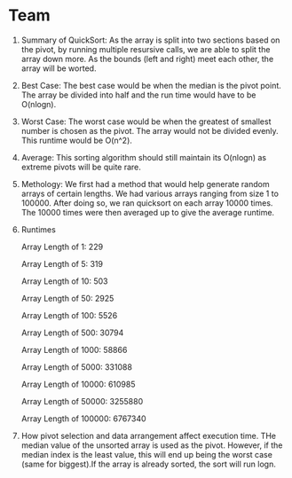 # Team

1. Summary of QuickSort:
  As the array is split into two sections based on the pivot, by running multiple resursive calls, we are able to split the array down more. As the bounds (left and right) meet each other, the array will be worted.
  
2. Best Case:
    The best case would be when the median is the pivot point. The array be divided into half and the run time would have to be O(nlogn).
    
3. Worst Case: 
  The worst case would be when the greatest of smallest number is chosen as the pivot. The array would not be divided evenly. This runtime would be O(n^2).

4. Average: 
  This sorting algorithm should still maintain its O(nlogn) as extreme pivots will be quite rare.
  
5. Methology:
  We first had a method that would help generate random arrays of certain lengths. We had various arrays ranging from size 1 to 100000. After doing so, we ran quicksort on each array 10000 times. The 10000 times were then averaged up to give the average runtime.
  
6. Runtimes

      Array Length of 1: 229
      
      Array Length of 5: 319
      
      Array Length of 10: 503
      
      Array Length of 50: 2925
      
      Array Length of 100: 5526
      
      Array Length of 500: 30794
      
      Array Length of 1000: 58866
      
      Array Length of 5000: 331088
      
      Array Length of 10000: 610985
      
      Array Length of 50000: 3255880
      
      Array Length of 100000: 6767340
      
7. How pivot selection and data arrangement affect execution time.
  THe median value of the unsorted array is used as the pivot. However, if the median index is the least value, this will end up being the worst case (same for biggest).If the array is already sorted, the sort will run logn.
